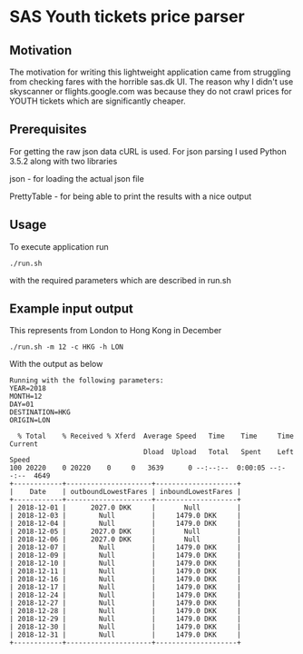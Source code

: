 # SAS Youth tickets price parser

## Motivation
The motivation for writing this lightweight application came from struggling from checking fares with the horrible sas.dk UI.
The reason why I didn't use skyscanner or flights.google.com was because they do not crawl prices for YOUTH tickets
which are significantly cheaper.

## Prerequisites
For getting the raw json data cURL is used. For json parsing I used Python 3.5.2 along with two libraries


json - for loading the actual json file


PrettyTable - for being able to print the results with a nice output

## Usage
To execute application run 
```
./run.sh
```
with the required parameters which are described in run.sh

## Example input output
This represents from London to Hong Kong in December
```
./run.sh -m 12 -c HKG -h LON
```

With the output as below
```
Running with the following parameters:
YEAR=2018
MONTH=12
DAY=01
DESTINATION=HKG
ORIGIN=LON

  % Total    % Received % Xferd  Average Speed   Time    Time     Time  Current
                                 Dload  Upload   Total   Spent    Left  Speed
100 20220    0 20220    0     0   3639      0 --:--:--  0:00:05 --:--:--  4649
+------------+---------------------+--------------------+
|    Date    | outboundLowestFares | inboundLowestFares |
+------------+---------------------+--------------------+
| 2018-12-01 |      2027.0 DKK     |       Null         |
| 2018-12-03 |        Null         |     1479.0 DKK     |
| 2018-12-04 |        Null         |     1479.0 DKK     |
| 2018-12-05 |      2027.0 DKK     |       Null         |
| 2018-12-06 |      2027.0 DKK     |       Null         |
| 2018-12-07 |        Null         |     1479.0 DKK     |
| 2018-12-09 |        Null         |     1479.0 DKK     |
| 2018-12-10 |        Null         |     1479.0 DKK     |
| 2018-12-11 |        Null         |     1479.0 DKK     |
| 2018-12-16 |        Null         |     1479.0 DKK     |
| 2018-12-17 |        Null         |     1479.0 DKK     |
| 2018-12-24 |        Null         |     1479.0 DKK     |
| 2018-12-27 |        Null         |     1479.0 DKK     |
| 2018-12-28 |        Null         |     1479.0 DKK     |
| 2018-12-29 |        Null         |     1479.0 DKK     |
| 2018-12-30 |        Null         |     1479.0 DKK     |
| 2018-12-31 |        Null         |     1479.0 DKK     |
+------------+---------------------+--------------------+
```
